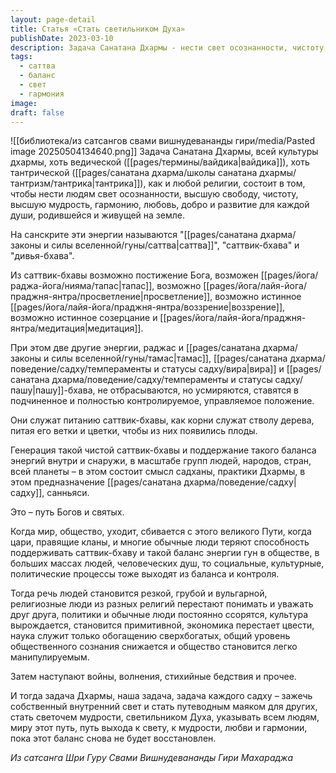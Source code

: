 ```yaml
---
layout: page-detail
title: Статья «Стать светильником Духа»
publishDate: 2023-03-10
description: Задача Санатана Дхармы - нести свет осознанности, чистоту, мудрость, гармонию и любовь, поддерживая саттвик-бхаву в себе и обществе. Раджас и тамас не отвергаются, а ставятся на службу саттве, обеспечивая внутренний баланс. Когда этот баланс нарушается, общество деградирует. Смысл садханы - стать светочем для других, помогая восстановить гармонию и путь к свету.
tags:
  - саттва
  - баланс
  - свет
  - гармония
image: 
draft: false
---
```

![[библиотека/из сатсангов свами вишнудевананды гири/media/Pasted image 20250504134640.png]]
 Задача Санатана Дхармы, всей культуры дхармы, хоть ведической ([[pages/термины/вайдика|вайдика]]), хоть тантрической ([[pages/санатана дхарма/школы санатана дхармы/тантризм/тантрика|тантрика]]), как и любой религии, состоит в том, чтобы нести людям свет осознанности, высшую свободу, чистоту, высшую мудрость, гармонию, любовь, добро и развитие для каждой души, родившейся и живущей на земле.

 На санскрите эти энергии называются "[[pages/санатана дхарма/законы и силы вселенной/гуны/саттва|саттва]]", "саттвик-бхава" и "дивья-бхава".

 Из саттвик-бхавы возможно постижение Бога, возможен [[pages/йога/раджа-йога/нияма/тапас|тапас]], возможно [[pages/йога/лайя-йога/праджня-янтра/просветление|просветление]], возможно истинное [[pages/йога/лайя-йога/праджня-янтра/воззрение|воззрение]], возможно истинное созерцание и [[pages/йога/лайя-йога/праджня-янтра/медитация|медитация]].

 При этом две другие энергии, раджас и [[pages/санатана дхарма/законы и силы вселенной/гуны/тамас|тамас]], [[pages/санатана дхарма/поведение/садху/темпераменты и статусы садху/вира|вира]] и [[pages/санатана дхарма/поведение/садху/темпераменты и статусы садху/пашу|пашу]]-бхава, не отбрасываются, но усмиряются, ставятся в подчиненное и полностью контролируемое, управляемое положение.

 Они служат питанию саттвик-бхавы, как корни служат стволу дерева, питая его ветки и цветки, чтобы из них появились плоды.

 Генерация такой чистой саттвик-бхавы и поддержание такого баланса энергий внутри и снаружи, в масштабе групп людей, народов, стран, всей планеты – в этом состоит смысл садханы, практики Дхармы, в этом предназначение [[pages/санатана дхарма/поведение/садху|садху]], санньяси.

 Это – путь Богов и святых.

 Когда мир, общество, уходит, сбивается с этого великого Пути, когда цари, правящие кланы, и многие обычные люди теряют способность поддерживать саттвик-бхаву и такой баланс энергии гун в обществе, в больших массах людей, человеческих душ, то социальные, культурные, политические процессы тоже выходят из баланса и контроля.

 Тогда речь людей становится резкой, грубой и вульгарной, религиозные люди из разных религий перестают понимать и уважать друг друга, политики и обычные люди постоянно ссорятся, культура вырождается, становится примитивной, экономика перестает цвести, наука служит только обогащению сверхбогатых, общий уровень общественного сознания снижается и общество становится легко манипулируемым.

 Затем наступают войны, волнения, стихийные бедствия и прочее.

 И тогда задача Дхармы, наша задача, задача каждого садху – зажечь собственный внутренний свет и стать путеводным маяком для других, стать светочем мудрости, светильником Духа, указывать всем людям, миру этот путь, путь выхода к свету, к мудрости, любви и гармонии, пока этот баланс снова не будет восстановлен.

*Из сатсанга Шри Гуру Свами Вишнудевананды Гири Махараджа*
